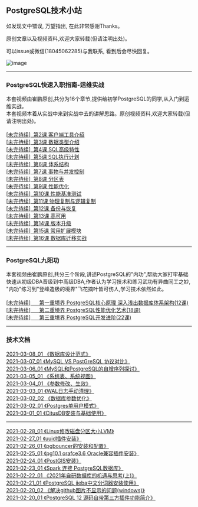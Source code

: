 ## PostgreSQL技术小站

如发现文中错误, 万望指出, 在此非常感谢Thanks。<br/>

原创文章以及视频资料,欢迎大家转载(但请注明出处)。<br/>

可以issue或微信(18045062285)与我联系, 看到后会尽快回复。<br/>

![image](https://github.com/cuipengdba/pger/blob/main/images/cuipengwx.png)
* * *
### PostgreSQL快速入职指南-运维实战
本套视频由崔鹏原创,共分为16个章节,提供给初学PostgreSQL的同学,从入门到运维实战。<br/>
本套视频本着从实战中来到实战中去的讲解思路。原创视频资料,欢迎大家转载(但请注明出处)。<br/>
<br/>
<a href='#'>[未完待续]&nbsp;&nbsp;第2课  客户端工具介绍<a/><br/>
<a href='#'>[未完待续]&nbsp;&nbsp;第3课  数据类型介绍<a/><br/>
<a href='#'>[未完待续]&nbsp;&nbsp;第4课  SQL高级特性<a/><br/>
<a href='#'>[未完待续]&nbsp;&nbsp;第5课  SQL执行计划<a/><br/>
<a href='#'>[未完待续]&nbsp;&nbsp;第6课  体系结构<a/><br/>
<a href='#'>[未完待续]&nbsp;&nbsp;第7课  事物与并发控制<a/><br/>
<a href='#'>[未完待续]&nbsp;&nbsp;第8课  分区表<a/><br/>
<a href='#'>[未完待续]&nbsp;&nbsp;第9课  性能优化<a/><br/>
<a href='#'>[未完待续]&nbsp;&nbsp;第10课 性能基准测试<a/><br/>
<a href='#'>[未完待续]&nbsp;&nbsp;第11课 物理复制与逻辑复制<a/><br/>
<a href='#'>[未完待续]&nbsp;&nbsp;第12课 备份与恢复<a/><br/>
<a href='#'>[未完待续]&nbsp;&nbsp;第13课 高可用<a/><br/>
<a href='#'>[未完待续]&nbsp;&nbsp;第14课 版本升级<a/><br/>
<a href='#'>[未完待续]&nbsp;&nbsp;第15课 常用扩展模块<a/><br/>
<a href='#'>[未完待续]&nbsp;&nbsp;第16课 数据库迁移实战<a/><br/>

* * *
### PostgreSQL九阳功
本套视频由崔鹏原创,共分三个阶段,讲述PostgreSQL的"内功",帮助大家打牢基础<br/>
快速从初级DBA晋级到中高级DBA,作者认为学习技术和练习武功有异曲同工之妙,<br/>
"内功"练习到"登峰造极的境界"飞花摘叶皆可伤人,学习技术依然如此。<br/>
<br/>
<a href='#'>[未完待续]&nbsp;&nbsp;&nbsp;&nbsp;&nbsp;&nbsp;第一重境界 PostgreSQL核心原理 深入浅出数据库体系架构(12课)<a/><br/>
<a href='#'>[未完待续]&nbsp;&nbsp;&nbsp;&nbsp;&nbsp;&nbsp;第二重境界 PostgreSQL性能优化艺术(18课)<a/><br/>
<a href='#'>[未完待续]&nbsp;&nbsp;&nbsp;&nbsp;&nbsp;&nbsp;第三重境界 PostgreSQL开发进阶(22课)<a/><br/>
* * *
### 技术文档
<a href='https://github.com/cuipengdba/pger/blob/main/tree/202103/20210308_01.md'>2021-03-08_01 《数据库设计范式》<a/><br/>
<a href='https://github.com/cuipengdba/pger/blob/main/tree/202103/20210307_01.md'>2021-03-07_01 《MySQL VS PostGreSQL 协议对比》<a/><br/>
<a href='https://github.com/cuipengdba/pger/blob/main/tree/202103/20210306_01.md'>2021-03-06_01 《MySQL和PostgreSQL的自增序列探讨》<a/><br/>
<a href='https://github.com/cuipengdba/pger/blob/main/tree/202103/20210305_01.md'>2021-03-05_01 《系统表、系统视图》<a/><br/>
<a href='https://github.com/cuipengdba/pger/blob/main/tree/202103/20210304_01.md'>2021-03-04_01 《参数修改、生效》<a/><br/>
<a href='https://github.com/cuipengdba/pger/blob/main/tree/202103/20210303_01.md'>2021-03-03_01 《WAL日志手动清理》<a/><br/>
<a href='https://github.com/cuipengdba/pger/blob/main/tree/202103/20210302_02.md'>2021-03-02_02 《数据库参数优化》<a/><br/>
<a href='https://github.com/cuipengdba/pger/blob/main/tree/202103/20210302_01.md'>2021-03-02_01 《Postgres单用户模式》<a/><br/> 
<a href='https://github.com/cuipengdba/pger/blob/main/tree/202103/20210301_01.md'>2021-03-01_01 《CitusDB安装与基础使用》<a/><br/>
* * *
<a href='https://github.com/cuipengdba/pger/blob/main/tree/202102/20210228_01.md'>2021-02-28_01 《Linux修改磁盘分区大小LVM》<a/><br/>
<a href='https://github.com/cuipengdba/pger/blob/main/tree/202102/20210227_01.md'>2021-02-27_01 《uuid插件安装》<a/><br/>
<a href='https://github.com/cuipengdba/pger/blob/main/tree/202102/20210226_01.md'>2021-02-26_01 《pgbouncer的安装和配置》<a/><br/>
<a href='https://github.com/cuipengdba/pger/blob/main/tree/202102/20210225_01.md'>2021-02-25_01 《pg10.1 orafce3.6 Oracle兼容插件安装》<a/><br/>
<a href='https://github.com/cuipengdba/pger/blob/main/tree/202102/20210224_01.md'>2021-02-24_01 《PostGIS安装》<a/><br/>
<a href='https://github.com/cuipengdba/pger/blob/main/tree/202102/20210223_01.md'>2021-02-23_01 《Spark 连接 PostgreSQL数据库》<a/><br/>
<a href='https://github.com/cuipengdba/pger/blob/main/tree/202102/20210222_01.md'>2021-02-22_01 《2021年自研数据库的机遇与思考(上)》<a/><br/>
<a href='https://github.com/cuipengdba/pger/blob/main/tree/202102/20210221_01.md'>2021-02-21_01 《PostgreSQL jieba中文分词器安装使用》<a/><br/>
<a href='https://github.com/cuipengdba/pger/blob/main/tree/202102/20210220_02.md'>2021-02-20_02 《解决github图片不显示的问题(windows)》<a/><br/>
<a href='https://github.com/cuipengdba/pger/blob/main/tree/202102/20210220_01.md'>2021-02-20_01 《PostgreSQL 12 源码自带第三方插件功能简介》<a/><br/>
